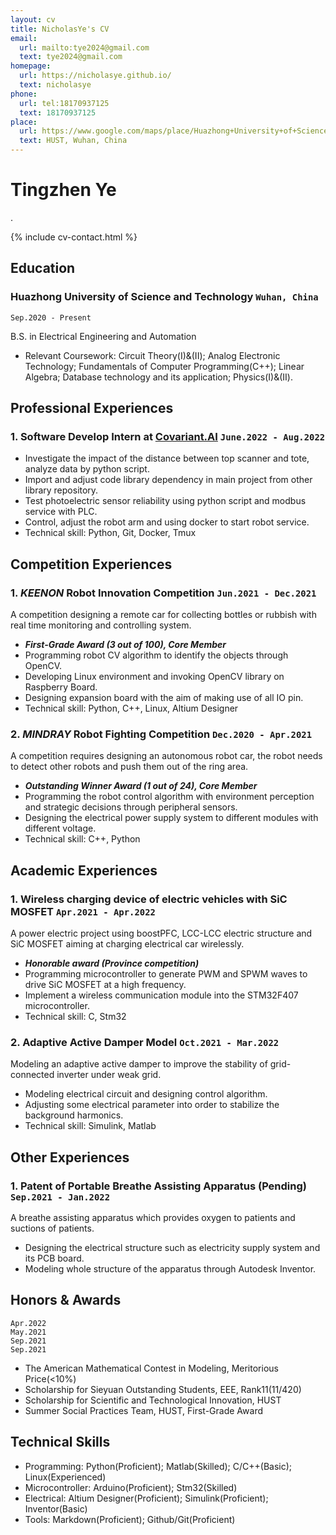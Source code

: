 ```yaml
---
layout: cv
title: NicholasYe's CV
email:
  url: mailto:tye2024@gmail.com
  text: tye2024@gmail.com
homepage:
  url: https://nicholasye.github.io/
  text: nicholasye
phone: 
  url: tel:18170937125
  text: 18170937125
place:
  url: https://www.google.com/maps/place/Huazhong+University+of+Science+and+Technology/@30.5130089,114.4180869,17z/
  text: HUST, Wuhan, China
---
```


# Tingzhen Ye
.

<!--
include contact information from the front matter
Supported arguments:
    - homepage: url, text
    - phone
    - email
-->

{% include cv-contact.html %}

## Education

### **Huazhong University of Science and Technology** `Wuhan, China`

```
Sep.2020 - Present
```

B.S. in Electrical Engineering and Automation
- Relevant Coursework: Circuit Theory(I)&(II); Analog Electronic Technology; Fundamentals of Computer Programming(C++); Linear Algebra; Database technology and its application; Physics(I)&(II).

## Professional Experiences

### **1. Software Develop Intern at [Covariant.AI](https://covariant.ai/)** `June.2022 - Aug.2022`

- Investigate the impact of the distance between top scanner and tote, analyze data by python script.
- Import and adjust code library dependency in main project from other library repository.
- Test photoelectric sensor reliability using python script and modbus service with PLC.
- Control, adjust the robot arm and using docker to start robot service.
- Technical skill: Python, Git, Docker, Tmux

## Competition Experiences

### **1. *KEENON* Robot Innovation Competition** `Jun.2021 - Dec.2021`
A competition designing a remote car for collecting bottles or rubbish with real time monitoring and controlling system.

- _**First-Grade Award (3 out of 100), Core Member**_<br>
- Programming robot CV algorithm to identify the objects through OpenCV.
- Developing Linux environment and invoking OpenCV library on Raspberry Board.
- Designing expansion board with the aim of making use of all IO pin.
- Technical skill: Python, C++, Linux, Altium Designer

### **2. *MINDRAY* Robot Fighting Competition** `Dec.2020 - Apr.2021`
A competition requires designing an autonomous robot car, the robot needs to detect other robots and push them out of the ring area. 

- _**Outstanding Winner Award (1 out of 24), Core Member**_<br>
- Programming the robot control algorithm with environment perception and strategic decisions through peripheral sensors.
- Designing the electrical power supply system to different modules with different voltage.
- Technical skill: C++, Python

## Academic Experiences

### **1. Wireless charging device of electric vehicles with SiC MOSFET** `Apr.2021 - Apr.2022`
A power electric project using boostPFC, LCC-LCC electric structure and SiC MOSFET aiming at charging electrical car wirelessly.

- _**Honorable award (Province competition)**_<br>
- Programming microcontroller to generate PWM and SPWM waves to drive SiC MOSFET at a high frequency.
- Implement a wireless communication module into the STM32F407 microcontroller.
- Technical skill: C, Stm32

### **2. Adaptive Active Damper Model** `Oct.2021 - Mar.2022`
Modeling an adaptive active damper to improve the stability of grid-connected inverter under weak grid.

- Modeling electrical circuit and designing control algorithm.
- Adjusting some electrical parameter into order to stabilize the background harmonics.
- Technical skill: Simulink, Matlab

## Other Experiences

### **1. Patent of Portable Breathe Assisting Apparatus (Pending)** `Sep.2021 - Jan.2022`
A breathe assisting apparatus which provides oxygen to patients and suctions of patients.

- Designing the electrical structure such as electricity supply system and its PCB board.
- Modeling whole structure of the apparatus through Autodesk Inventor.

## Honors & Awards

```
Apr.2022
May.2021
Sep.2021
Sep.2021
```

- The American Mathematical Contest in Modeling, Meritorious Price(<10%)
- Scholarship for Sieyuan Outstanding Students, EEE, Rank11(11/420)
- Scholarship for Scientific and Technological Innovation, HUST
- Summer Social Practices Team, HUST, First-Grade Award

## Technical Skills

- Programming: Python(Proficient); Matlab(Skilled); C/C++(Basic); Linux(Experienced)
- Microcontroller: Arduino(Proficient); Stm32(Skilled)
- Electrical: Altium Designer(Proficient); Simulink(Proficient); Inventor(Basic)
- Tools: Markdown(Proficient); Github/Git(Proficient)

<!-- ### Footer

Last updated: 2022.10.21 -->